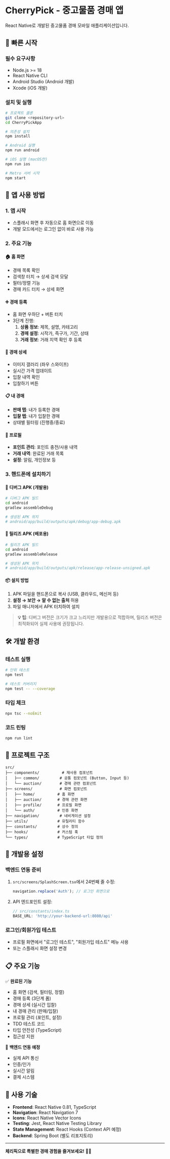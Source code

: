 # CherryPick - 중고물품 경매 앱

React Native로 개발된 중고물품 경매 모바일 애플리케이션입니다.

## 🚀 빠른 시작

### 필수 요구사항
- Node.js >= 18
- React Native CLI
- Android Studio (Android 개발)
- Xcode (iOS 개발)

### 설치 및 실행

```bash
# 프로젝트 클론
git clone <repository-url>
cd CherryPickApp

# 의존성 설치
npm install

# Android 실행
npm run android

# iOS 실행 (macOS만)
npm run ios

# Metro 서버 시작
npm start
```

## 📱 앱 사용 방법

### 1. 앱 시작
- 스플래시 화면 후 자동으로 홈 화면으로 이동
- 개발 모드에서는 로그인 없이 바로 사용 가능

### 2. 주요 기능

#### 🏠 홈 화면
- 경매 목록 확인
- 검색창 터치 → 상세 검색 모달
- 필터/정렬 기능
- 경매 카드 터치 → 상세 화면

#### ➕ 경매 등록
- 홈 화면 우하단 + 버튼 터치
- 3단계 진행:
  1. **상품 정보**: 제목, 설명, 카테고리
  2. **경매 설정**: 시작가, 즉구가, 기간, 상태
  3. **거래 정보**: 거래 지역 확인 후 등록

#### 📄 경매 상세
- 이미지 갤러리 (좌우 스와이프)
- 실시간 가격 업데이트
- 입찰 내역 확인
- 입찰하기 버튼

#### 📋 내 경매
- **판매 탭**: 내가 등록한 경매
- **입찰 탭**: 내가 입찰한 경매
- 상태별 필터링 (진행중/종료)

#### 👤 프로필
- **포인트 관리**: 포인트 충전/사용 내역
- **거래 내역**: 완료된 거래 목록
- **설정**: 알림, 개인정보 등

### 3. 핸드폰에 설치하기

#### 📱 디버그 APK (개발용)
```bash
# 디버그 APK 빌드
cd android
gradlew assembleDebug

# 생성된 APK 위치
# android/app/build/outputs/apk/debug/app-debug.apk
```

#### 🚀 릴리즈 APK (배포용)
```bash
# 릴리즈 APK 빌드  
cd android
gradlew assembleRelease

# 생성된 APK 위치
# android/app/build/outputs/apk/release/app-release-unsigned.apk
```

#### 📦 설치 방법
1. APK 파일을 핸드폰으로 복사 (USB, 클라우드, 메신저 등)
2. **설정 → 보안 → 알 수 없는 출처** 허용
3. 파일 매니저에서 APK 터치하여 설치

> **💡 팁**: 디버그 버전은 크기가 크고 느리지만 개발용으로 적합하며, 릴리즈 버전은 최적화되어 실제 사용에 권장됩니다.

## 🛠️ 개발 환경

### 테스트 실행
```bash
# 단위 테스트
npm test

# 테스트 커버리지
npm test -- --coverage
```

### 타입 체크
```bash
npx tsc --noEmit
```

### 코드 린팅
```bash
npm run lint
```

## 📁 프로젝트 구조

```
src/
├── components/          # 재사용 컴포넌트
│   ├── common/         # 공통 컴포넌트 (Button, Input 등)
│   └── auction/        # 경매 관련 컴포넌트
├── screens/            # 화면 컴포넌트
│   ├── home/          # 홈 화면
│   ├── auction/       # 경매 관련 화면
│   ├── profile/       # 프로필 화면
│   └── auth/          # 인증 화면
├── navigation/         # 네비게이션 설정
├── utils/             # 유틸리티 함수
├── constants/         # 상수 정의
├── hooks/             # 커스텀 훅
└── types/             # TypeScript 타입 정의
```

## 🔧 개발용 설정

### 백엔드 연동 준비
1. `src/screens/SplashScreen.tsx`에서 24번째 줄 수정:
   ```typescript
   navigation.replace('Auth'); // 로그인 화면으로
   ```

2. API 엔드포인트 설정:
   ```typescript
   // src/constants/index.ts
   BASE_URL: 'http://your-backend-url:8080/api'
   ```

### 로그인/회원가입 테스트
- 프로필 화면에서 "로그인 테스트", "회원가입 테스트" 메뉴 사용
- 또는 스플래시 화면 설정 변경

## 📋 주요 기능

✅ **완료된 기능**
- 홈 화면 (검색, 필터링, 정렬)
- 경매 등록 (3단계 폼)
- 경매 상세 (실시간 입찰)
- 내 경매 관리 (판매/입찰)
- 프로필 관리 (포인트, 설정)
- TDD 테스트 코드
- 타입 안전성 (TypeScript)
- 접근성 지원

🚧 **백엔드 연동 예정**
- 실제 API 통신
- 인증/인가
- 실시간 알림
- 결제 시스템

## 🎯 사용 기술

- **Frontend**: React Native 0.81, TypeScript
- **Navigation**: React Navigation 7
- **Icons**: React Native Vector Icons
- **Testing**: Jest, React Native Testing Library
- **State Management**: React Hooks (Context API 예정)
- **Backend**: Spring Boot (별도 리포지토리)

---

**체리픽으로 특별한 경매 경험을 즐겨보세요!** 🍒✨